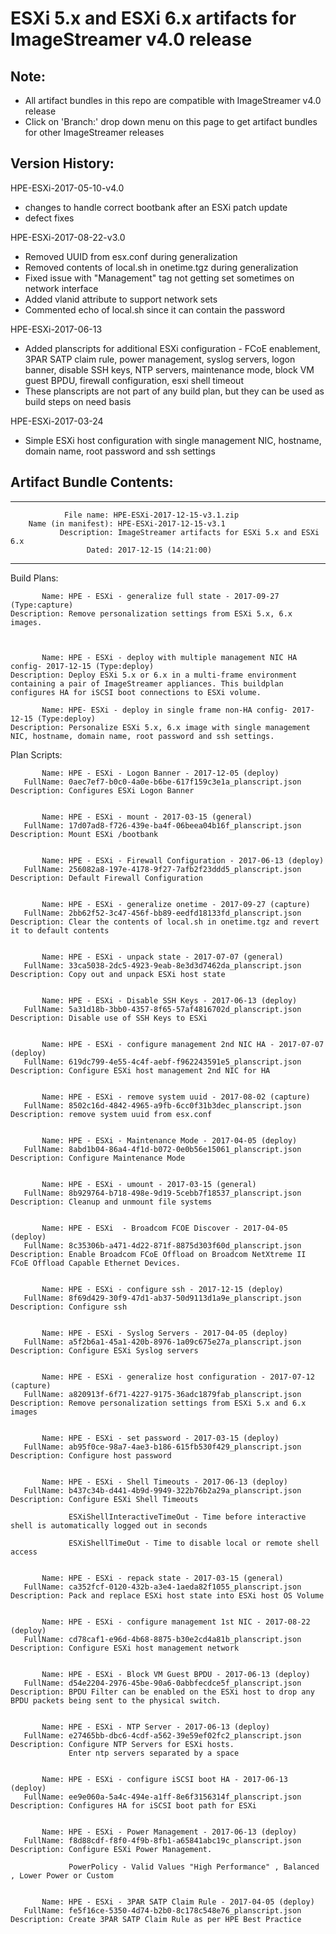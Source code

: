 # ESXi 5.x and ESXi 6.x artifacts for ImageStreamer v4.0 release
## Note:
- All artifact bundles in this repo are compatible with ImageStreamer v4.0 release
- Click on 'Branch:' drop down menu on this page to get artifact bundles for other ImageStreamer releases

## Version History:

HPE-ESXi-2017-05-10-v4.0
   - changes to handle correct bootbank after an ESXi patch update
   - defect fixes

HPE-ESXi-2017-08-22-v3.0
   - Removed UUID from esx.conf during generalization
   - Removed contents of local.sh in onetime.tgz during generalization
   - Fixed issue with "Management" tag not getting set sometimes on network interface
   - Added vlanid attribute to support network sets   
   - Commented echo of local.sh since it can contain the password

HPE-ESXi-2017-06-13
   - Added planscripts for additional ESXi configuration - FCoE enablement, 3PAR SATP claim rule, power management, syslog servers, logon banner, disable SSH keys, NTP servers, maintenance mode, block VM guest BPDU, firewall configuration, esxi shell timeout
   - These planscripts are not part of any build plan, but they can be used as build steps on need basis 

HPE-ESXi-2017-03-24
   - Simple ESXi host configuration with single management NIC, hostname, domain name, root password and ssh settings
   

## Artifact Bundle Contents:

--------------------------------------------------------------------------------

	            File name: HPE-ESXi-2017-12-15-v3.1.zip
		Name (in manifest): HPE-ESXi-2017-12-15-v3.1
		       Description: ImageStreamer artifacts for ESXi 5.x and ESXi 6.x
		             Dated: 2017-12-15 (14:21:00)

--------------------------------------------------------------------------------

Build Plans:

	       Name: HPE - ESXi - generalize full state - 2017-09-27 (Type:capture)
	Description: Remove personalization settings from ESXi 5.x, 6.x images.
	             


	       Name: HPE - ESXi - deploy with multiple management NIC HA config- 2017-12-15 (Type:deploy)
	Description: Deploy ESXi 5.x or 6.x in a multi-frame environment containing a pair of ImageStreamer appliances. This buildplan configures HA for iSCSI boot connections to ESXi volume. 

	       Name: HPE- ESXi - deploy in single frame non-HA config- 2017-12-15 (Type:deploy)
	Description: Personalize ESXi 5.x, 6.x image with single management NIC, hostname, domain name, root password and ssh settings. 


Plan Scripts:

	       Name: HPE - ESXi - Logon Banner - 2017-12-05 (deploy)
	   FullName: 0aec7ef7-b0c0-4a0e-b6be-617f159c3e1a_planscript.json
	Description: Configures ESXi Logon Banner


	       Name: HPE - ESXi - mount - 2017-03-15 (general)
	   FullName: 17d07ad8-f726-439e-ba4f-06beea04b16f_planscript.json
	Description: Mount ESXi /bootbank


	       Name: HPE - ESXi - Firewall Configuration - 2017-06-13 (deploy)
	   FullName: 256082a8-197e-4178-9f27-7afb2f23ddd5_planscript.json
	Description: Default Firewall Configuration


	       Name: HPE - ESXi - generalize onetime - 2017-09-27 (capture)
	   FullName: 2bb62f52-3c47-456f-bb89-eedfd18133fd_planscript.json
	Description: Clear the contents of local.sh in onetime.tgz and revert it to default contents


	       Name: HPE - ESXi - unpack state - 2017-07-07 (general)
	   FullName: 33ca5038-2dc5-4923-9eab-8e3d3d7462da_planscript.json
	Description: Copy out and unpack ESXi host state


	       Name: HPE - ESXi - Disable SSH Keys - 2017-06-13 (deploy)
	   FullName: 5a31d18b-3bb0-4357-8f65-57af4816702d_planscript.json
	Description: Disable use of SSH Keys to ESXi


	       Name: HPE - ESXi - configure management 2nd NIC HA - 2017-07-07 (deploy)
	   FullName: 619dc799-4e55-4c4f-aebf-f962243591e5_planscript.json
	Description: Configure ESXi host management 2nd NIC for HA


	       Name: HPE - ESXi - remove system uuid - 2017-08-02 (capture)
	   FullName: 8502c16d-4842-4965-a9fb-6cc0f31b3dec_planscript.json
	Description: remove system uuid from esx.conf


	       Name: HPE - ESXi - Maintenance Mode - 2017-04-05 (deploy)
	   FullName: 8abd1b04-86a4-4f1d-b072-0e0b56e15061_planscript.json
	Description: Configure Maintenance Mode


	       Name: HPE - ESXi - umount - 2017-03-15 (general)
	   FullName: 8b929764-b718-498e-9d19-5cebb7f18537_planscript.json
	Description: Cleanup and unmount file systems


	       Name: HPE - ESXi  - Broadcom FCOE Discover - 2017-04-05 (deploy)
	   FullName: 8c35306b-a471-4d22-871f-8875d303f60d_planscript.json
	Description: Enable Broadcom FCoE Offload on Broadcom NetXtreme II FCoE Offload Capable Ethernet Devices.


	       Name: HPE - ESXi - configure ssh - 2017-12-15 (deploy)
	   FullName: 8f69d429-30f9-47d1-ab37-50d9113d1a9e_planscript.json
	Description: Configure ssh


	       Name: HPE - ESXi - Syslog Servers - 2017-04-05 (deploy)
	   FullName: a5f2b6a1-45a1-420b-8976-1a09c675e27a_planscript.json
	Description: Configure ESXi Syslog servers


	       Name: HPE - ESXi - generalize host configuration - 2017-07-12 (capture)
	   FullName: a820913f-6f71-4227-9175-36adc1879fab_planscript.json
	Description: Remove personalization settings from ESXi 5.x and 6.x images


	       Name: HPE - ESXi - set password - 2017-03-15 (deploy)
	   FullName: ab95f0ce-98a7-4ae3-b186-615fb530f429_planscript.json
	Description: Configure host password


	       Name: HPE - ESXi - Shell Timeouts - 2017-06-13 (deploy)
	   FullName: b437c34b-d441-4b9d-9949-322b76b2a29a_planscript.json
	Description: Configure ESXi Shell Timeouts
	             
	             ESXiShellInteractiveTimeOut - Time before interactive shell is automatically logged out in seconds
	             
	             ESXiShellTimeOut - Time to disable local or remote shell access


	       Name: HPE - ESXi - repack state - 2017-03-15 (general)
	   FullName: ca352fcf-0120-432b-a3e4-1aeda82f1055_planscript.json
	Description: Pack and replace ESXi host state into ESXi host OS Volume


	       Name: HPE - ESXi - configure management 1st NIC - 2017-08-22 (deploy)
	   FullName: cd78caf1-e96d-4b68-8875-b30e2cd4a81b_planscript.json
	Description: Configure ESXi host management network


	       Name: HPE - ESXi - Block VM Guest BPDU - 2017-06-13 (deploy)
	   FullName: d54e2204-2976-45be-90a6-0abbfecdce5f_planscript.json
	Description: BPDU Filter can be enabled on the ESXi host to drop any BPDU packets being sent to the physical switch.


	       Name: HPE - ESXi - NTP Server - 2017-06-13 (deploy)
	   FullName: e27465bb-dbc6-4cdf-a562-39e59ef02fc2_planscript.json
	Description: Configure NTP Servers for ESXi hosts.
	             Enter ntp servers separated by a space


	       Name: HPE - ESXi - configure iSCSI boot HA - 2017-06-13 (deploy)
	   FullName: ee9e060a-5a4c-494e-a1ff-8e6f3156314f_planscript.json
	Description: Configures HA for iSCSI boot path for ESXi


	       Name: HPE - ESXi - Power Management - 2017-06-13 (deploy)
	   FullName: f8d88cdf-f8f0-4f9b-8fb1-a65841abc19c_planscript.json
	Description: Configure ESXi Power Management.
	             
	             PowerPolicy - Valid Values "High Performance" , Balanced , Lower Power or Custom


	       Name: HPE - ESXi - 3PAR SATP Claim Rule - 2017-04-05 (deploy)
	   FullName: fe5f16ce-5350-4d74-b2b0-8c178c548e76_planscript.json
	Description: Create 3PAR SATP Claim Rule as per HPE Best Practice




